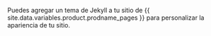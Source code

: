 Puedes agregar un tema de Jekyll a tu sitio de {{ site.data.variables.product.prodname_pages }} para personalizar la apariencia de tu sitio.
